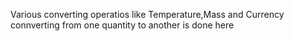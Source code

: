 Various converting operatios like Temperature,Mass and Currency connverting from one quantity to another is done here
